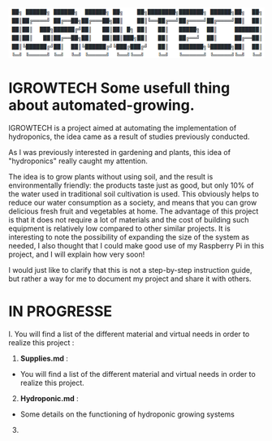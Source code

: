 
![alt text](https://github.com/Tungdil-main-dor/IGROWTECH/blob/master/images/Capture%20du%202020-04-09%2011-10-22.png "Logo Title Text 1")


# IGROWTECH   Some usefull thing about automated-growing.


IGROWTECH is a project aimed at automating the implementation of hydroponics, the idea came as a result of studies previously conducted.

As I was previously interested in gardening and plants, this idea of "hydroponics" really caught my attention. 

The idea is to grow plants without using soil, and the result is environmentally friendly: the products taste just as good, but only 10% of the water used in traditional soil cultivation is used. This obviously helps to reduce our water consumption as a society, and means that you can grow delicious fresh fruit and vegetables at home.
The advantage of this project is that it does not require a lot of materials and the cost of building such equipment is relatively low compared to other similar projects. It is interesting to note the possibility of expanding the size of the system as needed, I also thought that I could make good use of my Raspberry Pi in this project, and I will explain how very soon!

I would just like to clarify that this is not a step-by-step instruction guide, but rather a way for me to document my project and share it with others.


# IN PROGRESSE

I.  You will find a list of the different material and virtual needs in order to realize this project :

  1. **Supplies.md** :
  
   -  You will find a list of the different material and virtual needs in order to realize this project.
   
  2. **Hydroponic.md** :
  
  - Some details on the functioning of hydroponic growing systems
  
  3. 
    
